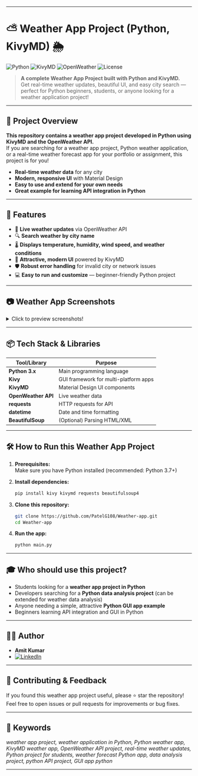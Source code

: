 
---

# ⛅️ Weather App Project (Python, KivyMD) 🌦️

![Python](https://img.shields.io/badge/Python-3.x-blue?logo=python)
![KivyMD](https://img.shields.io/badge/KivyMD-Material%20Design-brightgreen?logo=kivy)
![OpenWeather](https://img.shields.io/badge/OpenWeather-API-orange?logo=cloud)
![License](https://img.shields.io/github/license/PatelG108/Weather-app?style=flat-square)

> **A complete Weather App Project built with Python and KivyMD.**  
> Get real-time weather updates, beautiful UI, and easy city search — perfect for Python beginners, students, or anyone looking for a weather application project!

---

## 📝 Project Overview

**This repository contains a weather app project developed in Python using KivyMD and the OpenWeather API.**  
If you are searching for a weather app project, Python weather application, or a real-time weather forecast app for your portfolio or assignment, this project is for you!

- **Real-time weather data** for any city
- **Modern, responsive UI** with Material Design
- **Easy to use and extend for your own needs**
- **Great example for learning API integration in Python**

---

## 🎯 Features

- 🔄 **Live weather updates** via OpenWeather API  
- 🔍 **Search weather by city name**
- 🌡️ **Displays temperature, humidity, wind speed, and weather conditions**
- 🎨 **Attractive, modern UI** powered by KivyMD  
- 🛡️ **Robust error handling** for invalid city or network issues  
- 💻 **Easy to run and customize** — beginner-friendly Python project

---

## 📷 Weather App Screenshots

<details>
  <summary>Click to preview screenshots!</summary>

  ![Weather App Screenshot](assets/screenshot1.png)
  ![Weather App Screenshot](assets/screenshot2.png)
  ![Weather App Screenshot](assets/screenshot3.png)
  ![Weather App Screenshot](assets/screenshot4.png)

</details>

---

## 📦 Tech Stack & Libraries

| Tool/Library       | Purpose                                |
|--------------------|----------------------------------------|
| **Python 3.x**     | Main programming language              |
| **Kivy**           | GUI framework for multi-platform apps  |
| **KivyMD**         | Material Design UI components          |
| **OpenWeather API**| Live weather data                      |
| **requests**       | HTTP requests for API                  |
| **datetime**       | Date and time formatting               |
| **BeautifulSoup**  | (Optional) Parsing HTML/XML            |

---

## 🛠️ How to Run this Weather App Project

1. **Prerequisites:**  
   Make sure you have Python installed (recommended: Python 3.7+)

2. **Install dependencies:**  
   ```bash
   pip install kivy kivymd requests beautifulsoup4
   ```

3. **Clone this repository:**  
   ```bash
   git clone https://github.com/PatelG108/Weather-app.git
   cd Weather-app
   ```

4. **Run the app:**  
   ```bash
   python main.py
   ```

---

## 🎓 Who should use this project?

- Students looking for a **weather app project in Python**
- Developers searching for a **Python data analysis project** (can be extended for weather data analysis)
- Anyone needing a simple, attractive **Python GUI app example**
- Beginners learning API integration and GUI in Python

---

## 🙋‍♂️ Author

- **Amit Kumar**
- [![LinkedIn](https://img.shields.io/badge/LinkedIn-blue?logo=linkedin)](https://www.linkedin.com/in/amit-kumar-c/)

---

## 🌟 Contributing & Feedback

If you found this weather app project useful, please ⭐ star the repository!  
Feel free to open issues or pull requests for improvements or bug fixes.

---

## 🔎 Keywords

_weather app project, weather application in Python, Python weather app, KivyMD weather app, OpenWeather API project, real-time weather updates, Python project for students, weather forecast Python app, data analysis project, python API project, GUI app python_

---
